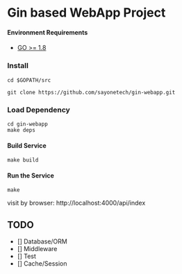 # Gin based  WebApp Project


#### Environment Requirements

- [GO >= 1.8](https://github.com/Unknwon/the-way-to-go_ZH_CN/blob/master/eBook/directory.md)

### Install

```
cd $GOPATH/src

git clone https://github.com/sayonetech/gin-webapp.git

```
### Load Dependency

```
cd gin-webapp
make deps
```

#### Build Service
```
make build
```

#### Run the Service
```
make 
```

visit by browser: http://localhost:4000/api/index

## TODO

- [] Database/ORM
- [] Middleware
- [] Test
- [] Cache/Session
